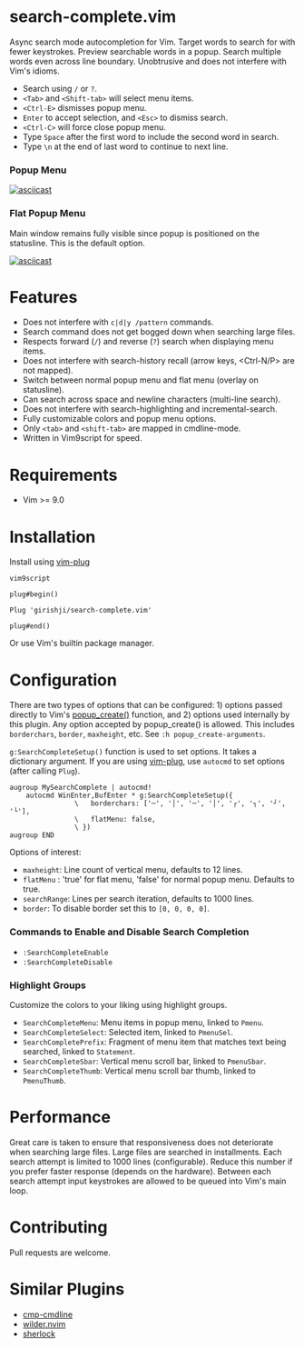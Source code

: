 # search-complete.vim

Async search mode autocompletion for Vim. Target words to search for with fewer
keystrokes. Preview searchable words in a popup. Search multiple words even
across line boundary. Unobtrusive and does not interfere with Vim's idioms.

- Search using `/` or `?`.
- `<Tab>` and `<Shift-tab>` will select menu items.
- `<Ctrl-E>` dismisses popup menu.
- `Enter` to accept selection, and `<Esc>` to dismiss search.
- `<Ctrl-C>` will force close popup menu.
- Type `Space` after the first word to include the second word in search.
- Type `\n` at the end of last word to continue to next line.

### Popup Menu

[![asciicast](https://asciinema.org/a/dGNdbLbsTMSdaL8E4PonxQDKL.svg)](https://asciinema.org/a/dGNdbLbsTMSdaL8E4PonxQDKL)


### Flat Popup Menu

Main window remains fully visible since popup is positioned on the statusline.
This is the default option.

[![asciicast](https://asciinema.org/a/DrvlJnoumCA9jWuMH8WGBCVJz.svg)](https://asciinema.org/a/DrvlJnoumCA9jWuMH8WGBCVJz)

# Features

- Does not interfere with `c|d|y /pattern` commands.
- Search command does not get bogged down when searching large files.
- Respects forward (`/`) and reverse (`?`) search when displaying menu items.
- Does not interfere with search-history recall (arrow keys, <Ctrl-N/P> are not mapped).
- Switch between normal popup menu and flat menu (overlay on statusline).
- Can search across space and newline characters (multi-line search).
- Does not interfere with search-highlighting and incremental-search.
- Fully customizable colors and popup menu options.
- Only `<tab>` and `<shift-tab>` are mapped in cmdline-mode.
- Written in Vim9script for speed.

# Requirements

- Vim >= 9.0

# Installation

Install using [vim-plug](https://github.com/junegunn/vim-plug)

```
vim9script

plug#begin()

Plug 'girishji/search-complete.vim'

plug#end()
```

Or use Vim's builtin package manager.

# Configuration

There are two types of options that can be configured: 1) options passed directly to Vim's
[popup_create()](https://vimhelp.org/popup.txt.html#popup_create-arguments)
function, and 2) options used internally by this plugin. Any option accepted by
popup_create() is allowed. This includes `borderchars`, `border`, `maxheight`,
etc. See `:h popup_create-arguments`.

`g:SearchCompleteSetup()` function is used to set options. It takes a dictionary argument.
If you are using
[vim-plug](https://github.com/junegunn/vim-plug), use `autocmd` to set options
(after calling `Plug`).

```
augroup MySearchComplete | autocmd!
    autocmd WinEnter,BufEnter * g:SearchCompleteSetup({
                \   borderchars: ['─', '│', '─', '│', '┌', '┐', '┘', '└'],
                \   flatMenu: false,
                \ })
augroup END
```

Options of interest:

- `maxheight`: Line count of vertical menu, defaults to 12 lines.
- `flatMenu` : 'true' for flat menu, 'false' for normal popup menu. Defaults to true.
- `searchRange`: Lines per search iteration, defaults to 1000 lines.
- `border`: To disable border set this to `[0, 0, 0, 0]`.

### Commands to Enable and Disable Search Completion

- `:SearchCompleteEnable`
- `:SearchCompleteDisable`


### Highlight Groups

Customize the colors to your liking using highlight groups.

- `SearchCompleteMenu`: Menu items in popup menu, linked to `Pmenu`.
- `SearchCompleteSelect`: Selected item, linked to `PmenuSel`.
- `SearchCompletePrefix`: Fragment of menu item that matches text being searched, linked to `Statement`.
- `SearchCompleteSbar`: Vertical menu scroll bar, linked to `PmenuSbar`.
- `SearchCompleteThumb`: Vertical menu scroll bar thumb, linked to `PmenuThumb`.


# Performance

Great care is taken to ensure that responsiveness does not deteriorate when
searching large files. Large files are searched in installments. Each search
attempt is limited to 1000 lines (configurable). Reduce this number if you prefer
faster response (depends on the hardware). Between each search attempt input
keystrokes are allowed to be
queued into Vim's main loop.

# Contributing

Pull requests are welcome.

# Similar Plugins

- [cmp-cmdline](https://github.com/hrsh7th/cmp-cmdline)
- [wilder.nvim](https://github.com/gelguy/wilder.nvim)
- [sherlock](https://github.com/vim-scripts/sherlock.vim)
